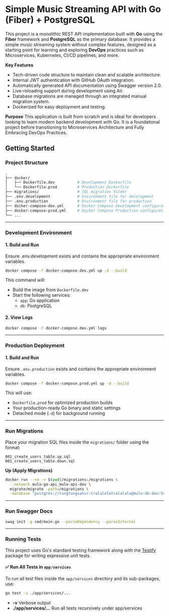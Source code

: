 # Simple Music Streaming API with Go (Fiber) + PostgreSQL

This project is a monolithic REST API implementation built with **Go** using the **Fiber** framework and **PostgreSQL** as the primary database. It provides a simple music streaming system without complex features, designed as a starting point for learning and exploring **DevOps** practices such as Microservices, Kubernetes, CI/CD pipelines, and more.

**Key Features**

- Tech-driven code structure to maintain clean and scalable architecture.
- Internal JWT authentication with GitHub OAuth integration.
- Automatically generated API documentation using Swagger version 2.0.
- Live-reloading support during development using Air.
- Database migrations are managed through an integrated manual migration system.
- Dockerized for easy deployment and testing.

**Purpose**
This application is built from scratch and is ideal for developers looking to learn modern backend development with Go. It is a foundational project before transitioning to Microservices Architecture and Fully Embracing DevOps Practices.

## Getting Started

### Project Structure

```bash
.
├── docker/
│   ├── Dockerfile.dev          # Development Dockerfile
│   └── Dockerfile.prod         # Production Dockerfile
├── migrations/                 # SQL migration folder
├── .env.development            # Environment file for development
├── .env.production             # Environment file for production
├── docker-compose-dev.yml      # Docker Compose Development configuration
├── docker-compose-prod.yml     # Docker Compose Production configuration
└── ...
```

---

### Development Environment

#### 1. Build and Run
Ensure .env.development exists and contains the appropriate environment variables.

```bash
docker compose -f docker-compose.dev.yml up -d --build
```

This command will:

- Build the image from `Dockerfile.dev`
- Start the following services:
  - `app`: Go application
  - `db`: PostgreSQL

#### 2. View Logs

```bash
docker compose -f docker-compose.dev.yml logs
```

---

### Production Deployment

#### 1. Build and Run

Ensure `.env.production` exists and contains the appropriate environment variables.

```bash
docker compose -f docker-compose.prod.yml up -d --build
```

This will use:

- `Dockerfile.prod` for optimized production builds
- Your production-ready Go binary and static settings
- Detached mode (`-d`) for background running

---

### Run Migrations
Place your migration SQL files inside the `migrations/` folder using the format:

  ```
  001_create_users_table.up.sql
  001_create_users_table.down.sql
  ```

**Up (Apply Migrations)**

```bash
docker run --rm -v $(pwd)/migrations:/migrations \
  --network mulo-go-api_mulo-api-dev \
  migrate/migrate -path=/migrations \
  -database "postgres://tungtungsahur:tralalelotralalala@mulo-db-dev:5432/mulo_bombardino?sslmode=disable" up
```

---

### Run Swagger Docs

```bash
swag init -g cmd/main.go --parseDependency --parseInternal
```

---

### Running Tests

This project uses Go's standard testing framework along with the [Testify](https://github.com/stretchr/testify) package for writing expressive unit tests.

#### ✅ Run All Tests in `app/services`

To run all test files inside the `app/services` directory and its sub-packages, use:

```bash
go test -v ./app/services/...
```
- **-v** Verbose output
- **./app/services/...** Run all tests recursively under app/services